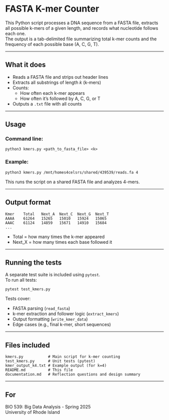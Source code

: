 # FASTA K-mer Counter

This Python script processes a DNA sequence from a FASTA file, extracts all possible k-mers of a given length, and records what nucleotide follows each one.   
The output is a tab-delimited file summarizing total k-mer counts and the frequency of each possible base (A, C, G, T).

---

## What it does

- Reads a FASTA file and strips out header lines
- Extracts all substrings of length *k* (k-mers)
- Counts:
  - How often each k-mer appears
  - How often it’s followed by A, C, G, or T
- Outputs a `.txt` file with all counts

---

## Usage

### Command line:

```
python3 kmers.py <path_to_fasta_file> <k>
```

### Example:

```
python3 kmers.py /mnt/homes4celsrs/shared/439539/reads.fa 4
```
This runs the script on a shared FASTA file and analyzes 4-mers.

---

## Output format

```
Kmer    Total   Next_A  Next_C  Next_G  Next_T
AAAA    61264   15265   15010   15924   15065
AAAC    61124   14859   15671   14910   15684
...
```

- Total = how many times the k-mer appeared
- Next_X = how many times each base followed it

---

## Running the tests

A separate test suite is included using `pytest`.  
To run all tests:

```
pytest test_kmers.py
```

Tests cover:
- FASTA parsing (`read_fasta`)
- k-mer extraction and follower logic (`extract_kmers`)
- Output formatting (`write_kmer_data`)
- Edge cases (e.g., final k-mer, short sequences)

---

## Files included

```
kmers.py           # Main script for k-mer counting
test_kmers.py      # Unit tests (pytest)
kmer_output_k4.txt # Example output (for k=4)
README.md          # This file
documentation.md   # Reflection questions and design summary
```

---

## For

BIO 539: Big Data Analysis - Spring 2025  
University of Rhode Island
